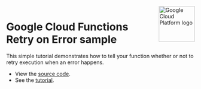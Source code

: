 <img src="https://avatars2.githubusercontent.com/u/2810941?v=3&s=96" alt="Google Cloud Platform logo" title="Google Cloud Platform" align="right" height="96" width="96"/>

# Google Cloud Functions Retry on Error sample

This simple tutorial demonstrates how to tell your function whether or not to retry execution when an error happens.

- View the [source code][code].
- See the [tutorial].

[code]: index.php
[tutorial]: https://cloud.google.com/functions/docs/samples/functions-tips-retry#functions_tips_retry-php

